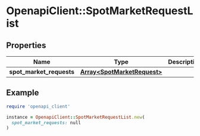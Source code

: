 # OpenapiClient::SpotMarketRequestList

## Properties

| Name | Type | Description | Notes |
| ---- | ---- | ----------- | ----- |
| **spot_market_requests** | [**Array&lt;SpotMarketRequest&gt;**](SpotMarketRequest.md) |  | [optional] |

## Example

```ruby
require 'openapi_client'

instance = OpenapiClient::SpotMarketRequestList.new(
  spot_market_requests: null
)
```

